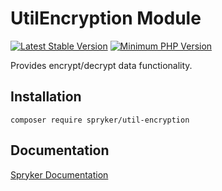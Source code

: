 # UtilEncryption Module
[![Latest Stable Version](https://poser.pugx.org/spryker/util-encryption/v/stable.svg)](https://packagist.org/packages/spryker/util-encryption)
[![Minimum PHP Version](https://img.shields.io/badge/php-%3E%3D%207.4-8892BF.svg)](https://php.net/)

Provides encrypt/decrypt data functionality.

## Installation

```
composer require spryker/util-encryption
```

## Documentation

[Spryker Documentation](https://docs.spryker.com)
